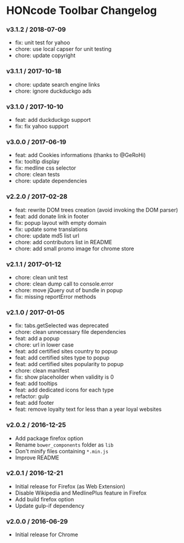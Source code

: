 HONcode Toolbar Changelog
=========================

### v3.1.2 / 2018-07-09
 - fix: unit test for yahoo
 - chore: use local capser for unit testing
 - chore: update copyright
 
### v3.1.1 / 2017-10-18
 - chore: update search engine links
 - chore: ignore duckduckgo ads

### v3.1.0 / 2017-10-10
 - feat: add duckduckgo support
 - fix: fix yahoo support

### v3.0.0 / 2017-06-19
 - feat: add Cookies informations (thanks to @GeRoHi)
 - fix: tooltip display
 - fix: medline css selector
 - chore: clean tests
 - chore: update dependencies

### v2.2.0 / 2017-02-28
 - feat: rewrite DOM trees creation (avoid invoking the DOM parser)
 - feat: add donate link in footer
 - fix: popup layout with empty domain
 - fix: update some translations
 - chore: update md5 list url
 - chore: add contributors list in README
 - chore: add small promo image for chrome store

### v2.1.1 / 2017-01-12
 - chore: clean unit test
 - chore: clean dump call to console.error
 - chore: move jQuery out of bundle in popup
 - fix: missing reportError methods

### v2.1.0 / 2017-01-05
 - fix: tabs.getSelected was deprecated
 - chore: clean unnecessary file dependencies
 - feat: add a popup
 - chore: url in lower case
 - feat: add certified sites country to popup
 - feat: add certified sites type to popup
 - feat: add certified sites popularity to popup
 - chore: clean manifest
 - fix: show placeholder when validity is 0
 - feat: add tooltips
 - feat: add dedicated icons for each type
 - refactor: gulp
 - feat: add footer
 - feat: remove loyalty text for less than a year loyal websites

### v2.0.2 / 2016-12-25
 - Add package firefox option
 - Rename `bower_components` folder as `lib`
 - Don't minify files containing `*.min.js`
 - Improve README

### v2.0.1 / 2016-12-21

 - Initial release for Firefox (as Web Extension)
 - Disable Wikipedia and MedlinePlus feature in Firefox
 - Add build firefox option
 - Update gulp-if dependency

### v2.0.0 / 2016-06-29

 - Initial release for Chrome
